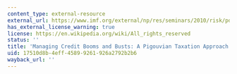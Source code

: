 ```yaml
---
content_type: external-resource
external_url: https://www.imf.org/external/np/res/seminars/2010/risk/pdf/durdu.pdf
has_external_license_warning: true
license: https://en.wikipedia.org/wiki/All_rights_reserved
status: ''
title: 'Managing Credit Booms and Busts: A Pigouvian Taxation Approach." (PDF)'
uid: 17510d8b-4eff-4589-9261-926a2792b2b6
wayback_url: ''
---
```

